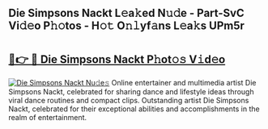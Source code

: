 ## Die Simpsons Nackt L𝚎a𝚔ed N𝚞𝚍e - Part-SvC Vi𝚍𝚎o P𝚑𝚘tos - H𝚘𝚝 O𝚗𝚕yf𝚊ns L𝚎a𝚔s UPm5r

# <h2><a href="http://kf3a07.oniu.top/?m=Die+Simpsons+Nackt">🔗👉 🔴 Die Simpsons Nackt P𝚑ot𝚘𝚜 V𝚒d𝚎o</a></h2>

[![Die Simpsons Nackt Nu𝚍e𝚜](https://i.imgur.com/0qMVB7G.gif)](http://kf3a07.oniu.top/?m=Die+Simpsons+Nackt)
Online entertainer and multimedia artist Die Simpsons Nackt, celebrated for sharing dance and lifestyle ideas through viral dance routines and compact clips. Outstanding artist Die Simpsons Nackt, celebrated for their exceptional abilities and accomplishments in the realm of entertainment.  
